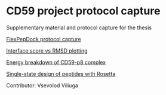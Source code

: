 # CD59 project protocol capture
Supplementary material and protocol capture for the thesis

[FlexPepDock protocol capture](https://github.com/ncyx/CD59_protocol_capture/tree/main/FlexPepDock)

[Interface score vs RMSD plotting](https://github.com/ncyx/CD59_protocol_capture/blob/main/Interface%20score%20vs%20RMSD%20graphs/I_sc.py)

[Energy breakdown of CD59-p8 complex](https://github.com/ncyx/CD59_protocol_capture/blob/main/Energy%20breakdown/2body_inter_CD59.py)

[Single-state design of peptides with Rosetta](https://github.com/ncyx/CD59_protocol_capture/tree/main/Single-state%20design%20Rosetta)

Contributor: Vsevolod Viliuga
